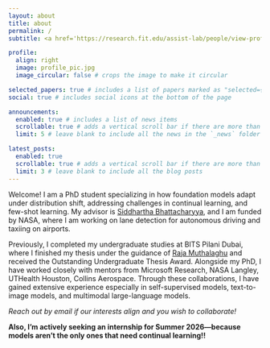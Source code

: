 ```yaml
---
layout: about
title: about
permalink: /
subtitle: <a href='https://research.fit.edu/assist-lab/people/view-profile-187868-en.php'>Research Assistant (NASA), Florida Tech</a>

profile:
  align: right
  image: profile_pic.jpg
  image_circular: false # crops the image to make it circular

selected_papers: true # includes a list of papers marked as "selected={true}"
social: true # includes social icons at the bottom of the page

announcements:
  enabled: true # includes a list of news items
  scrollable: true # adds a vertical scroll bar if there are more than 3 news items
  limit: 5 # leave blank to include all the news in the `_news` folder

latest_posts:
  enabled: true
  scrollable: true # adds a vertical scroll bar if there are more than 3 new posts items
  limit: 3 # leave blank to include all the blog posts
---
```


Welcome! I am a PhD student specializing in how foundation models adapt under distribution shift, addressing challenges in continual learning, and few-shot learning. My advisor is [Siddhartha Bhattacharyya](https://www.fit.edu/faculty-profiles/b/bhattacharyya-siddhartha/), and I am funded by NASA, where I am working on lane detection for autonomous driving and taxiing on airports. 

Previously, I completed my undergraduate studies at BITS Pilani Dubai, where I finished my thesis under the guidance of [Raja Muthalaghu](https://www.bits-pilani.ac.in/dubai/raja-muthalagu/) and received the Outstanding Undergraduate Thesis Award. Alongside my PhD, I have worked closely with mentors from Microsoft Research, NASA Langley, UTHealth Houston, Collins Aerospace. Through these collaborations, I have gained extensive experience especially in self-supervised models, text-to-image models, and multimodal large-language models.

*Reach out by email if our interests align and you wish to collaborate!*

**Also, I’m actively seeking an internship for Summer 2026—because models aren’t the only ones that need continual learning!!**
